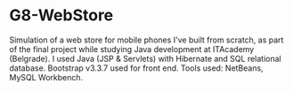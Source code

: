 # G8-WebStore
Simulation of a web store for mobile phones I've built from scratch, as part of the final project while studying Java development at ITAcademy (Belgrade). I used Java (JSP & Servlets) with Hibernate and SQL relational database. Bootstrap v3.3.7 used for front end. Tools used: NetBeans, MySQL Workbench.